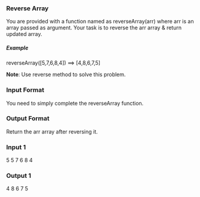 ### Reverse Array

You are provided with a function named as reverseArray(arr) where arr is an array passed as argument.
Your task is to reverse the arr array & return updated array.

##### Example
reverseArray([5,7,6,8,4]) ==> [4,8,6,7,5]

**Note**: Use reverse method to solve this problem.


### Input Format
You need to simply complete the reverseArray function.

### Output Format
Return the arr array after reversing it.

### Input 1
5
5 7 6 8 4

### Output 1
4 8 6 7 5